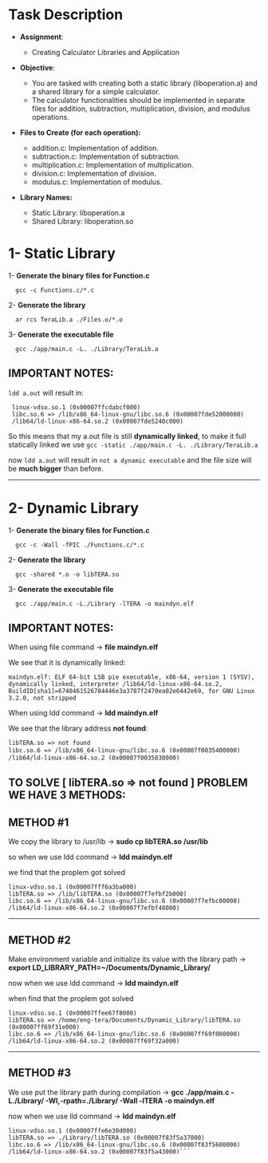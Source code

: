 # Task Description

- **Assignment**: 
	- Creating Calculator Libraries and Application

- **Objective**: 
	- You are tasked with creating both a static library (liboperation.a) and a shared library for a simple calculator.
	- The calculator functionalities should be implemented in separate files for addition, subtraction, multiplication, division, and modulus operations.
	
- **Files to Create (for each operation):**
	- addition.c: Implementation of addition.
	- subtraction.c: Implementation of subtraction.
	- multiplication.c: Implementation of multiplication.
	- division.c: Implementation of division.
	- modulus.c: Implementation of modulus.
- **Library Names:**
	- Static Library: liboperation.a
	- Shared Library: liboperation.so



# 1- Static Library

1- **Generate the binary files for Function.c**

	  gcc -c Functions.c/*.c

2- **Generate the library**

	  ar rcs TeraLib.a ./Files.o/*.o
	
3- **Generate the executable file**

	  gcc ./app/main.c -L. ./Library/TeraLib.a
	  

## IMPORTANT NOTES:

 ```ldd a.out``` will result in:

> 
```
 linux-vdso.so.1 (0x00007ffcdabcf000)
 libc.so.6 => /lib/x86_64-linux-gnu/libc.so.6 (0x00007fde52000000)
 /lib64/ld-linux-x86-64.so.2 (0x00007fde5240c000)
```

So this means that my a.out file is still **dynamically linked**, to make it full statically linked we use ```gcc -static ./app/main.c -L. ./Library/TeraLib.a ```

now ```ldd a.out``` will result in ```not a dynamic executable``` and the file size will be **much bigger** than before.

---

# 2- Dynamic Library

1- **Generate the binary files for Function.c**

	  gcc -c -Wall -fPIC ./Functions.c/*.c

2- **Generate the library**	

	  gcc -shared *.o -o libTERA.so

3- **Generate the executable file**

	  gcc ./app/main.c -L./Library -lTERA -o maindyn.elf


## IMPORTANT NOTES:

When using file command -> **file maindyn.elf** 

We see that it is dynamically linked:

```
maindyn.elf: ELF 64-bit LSB pie executable, x86-64, version 1 (SYSV), dynamically linked, interpreter /lib64/ld-linux-x86-64.so.2, BuildID[sha1]=6748461526784446e3a3787f2470ea02e6442e69, for GNU Linux 3.2.0, not stripped
```

When using ldd command -> **ldd maindyn.elf**

We see that the library address **not found**:
 
```linux-vdso.so.1 (0x00007fff30f8f000)
libTERA.so => not found
libc.so.6 => /lib/x86_64-linux-gnu/libc.so.6 (0x00007f0035400000)
/lib64/ld-linux-x86-64.so.2 (0x00007f0035838000)
```

## TO SOLVE [ libTERA.so => not found ] PROBLEM WE HAVE 3 METHODS:


## METHOD #1

We copy the library to /usr/lib -> **sudo cp libTERA.so /usr/lib**
 
so when we use ldd command -> **ldd maindyn.elf**
 
we find that the proplem got solved
       
```
linux-vdso.so.1 (0x00007fff6a3ba000)
libTERA.so => /lib/libTERA.so (0x00007f7efbf2b000)
libc.so.6 => /lib/x86_64-linux-gnu/libc.so.6 (0x00007f7efbc00000)
/lib64/ld-linux-x86-64.so.2 (0x00007f7efbf48000)
```

---

## METHOD #2

Make environment variable and initialize its value with the library path -> **export LD_LIBRARY_PATH=~/Documents/Dynamic_Library/**

now when we use ldd command -> **ldd maindyn.elf** 

when find that the proplem got solved

```
linux-vdso.so.1 (0x00007ffee67f8000)
libTERA.so => /home/eng-tera/Documents/Dynamic_Library/libTERA.so (0x00007ff69f31e000)
libc.so.6 => /lib/x86_64-linux-gnu/libc.so.6 (0x00007ff69f000000)
/lib64/ld-linux-x86-64.so.2 (0x00007ff69f32a000)
```
       
---
       
## METHOD #3

We use put the library path during compilation -> **gcc ./app/main.c -L./Library/ -Wl,-rpath=./Library/ -Wall -lTERA -o maindyn.elf**

now when we use lld command -> **ldd maindyn.elf** 
			       

```		       
linux-vdso.so.1 (0x00007ffe6e30d000)
libTERA.so => ./Library/libTERA.so (0x00007f83f5a37000)
libc.so.6 => /lib/x86_64-linux-gnu/libc.so.6 (0x00007f83f5600000)
/lib64/ld-linux-x86-64.so.2 (0x00007f83f5a43000)```
```



